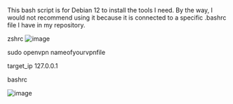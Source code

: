 This bash script is for Debian 12 to install the tools I need. By the way, I would not recommend using it because it is connected to a specific .bashrc file I have in my repository.




zshrc
![image](https://github.com/user-attachments/assets/72c0f03a-34a4-48c2-8723-7c0678a88ac1)


sudo openvpn nameofyourvpnfile

target_ip 127.0.0.1


bashrc

![image](https://github.com/user-attachments/assets/9ce33e24-bf34-4bf7-9f65-9e5f295d4563)

